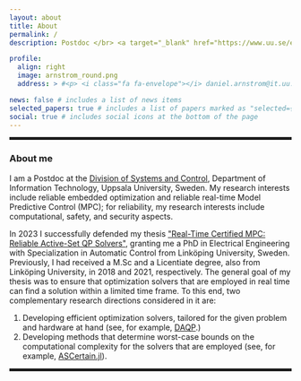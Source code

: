 ```yaml
---
layout: about
title: About
permalink: /
description: Postdoc </br> <a target="_blank" href="https://www.uu.se/en">Uppsala University, Sweden</a> • <a target="_blank" href="http://www.it.uu.se/about_us/divisions/systems_and_control">Division of Systems and Control</a>

profile:
  align: right 
  image: arnstrom_round.png
  address: > #<p> <i class="fa fa-envelope"></i> daniel.arnstrom@it.uu.se </p> <p> <i class="fa fa-github"></i> darnstrom </p>

news: false # includes a list of news items
selected_papers: true # includes a list of papers marked as "selected={true}"
social: true # includes social icons at the bottom of the page
---
```

<hr style="border:solid 2px">

### About me
I am a Postdoc at the [Division of Systems and Control](http://www.it.uu.se/about_us/divisions/systems_and_control), Department of Information Technology, Uppsala University, Sweden. 
My research interests include reliable embedded optimization and reliable real-time Model Predictive Control (MPC); for reliability, my research interests include computational, safety, and security aspects.

In 2023 I successfully defended my thesis ["Real-Time Certified MPC: Reliable Active-Set QP Solvers"](https://doi.org/10.3384/9789180752190), granting me a PhD in Electrical Engineering with Specialization in Automatic Control from Linköping University, Sweden. Previously, I had received a M.Sc and a Licentiate degree, also from Linköping University, in 2018 and 2021, respectively.
The general goal of my thesis was to ensure that optimization solvers that are employed in real time can find a solution within a limited time frame. To this end, two complementary research directions considered in it are:
1. Developing efficient optimization solvers, tailored for the given problem and hardware at hand (see, for example, [DAQP](https://github.com/darnstrom/daqp).) 
2. Developing methods that determine worst-case bounds on the computational complexity for the solvers that are employed (see, for example, [ASCertain.jl](https://github.com/darnstrom/ASCertain.jl)).

<hr style="border:solid 2px">
